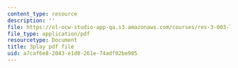 ```yaml
---
content_type: resource
description: ''
file: https://ol-ocw-studio-app-qa.s3.amazonaws.com/courses/res-3-003-learn-to-build-your-own-videogame-with-the-unity-game-engine-and-microsoft-kinect-january-iap-2017/a7caf6e82043e1d0261e74adf02be985_GUgYT7GxUGA.pdf
file_type: application/pdf
resourcetype: Document
title: 3play pdf file
uid: a7caf6e8-2043-e1d0-261e-74adf02be985
---
```

